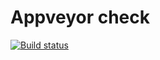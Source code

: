 # Appveyor check
[![Build status](https://ci.appveyor.com/api/projects/status/kj9c4l1c42sjsm17?svg=true)](https://ci.appveyor.com/project/Katrina-L/ajs-homeworks-containers-map)
